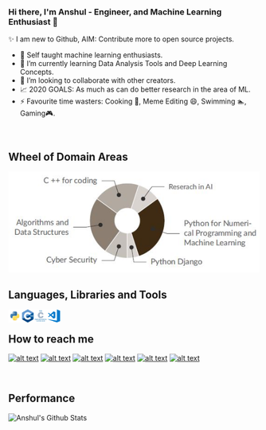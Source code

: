### Hi there, I'm Anshul - Engineer, and Machine Learning Enthusiast 👋

✨ I am new to Github, AIM: Contribute more to open source projects.

- 🔭 Self taught machine learning enthusiasts.
- 🌱 I’m currently learning Data Analysis Tools and Deep Learning Concepts.
- 👯 I’m looking to collaborate with other creators.
- 📈 2020 GOALS: As much as can do better research in the area of ML.
- ⚡ Favourite time wasters: Cooking 🍕, Meme Editing 😄, Swimming 🏊, Gaming🎮.

<br />

## Wheel of Domain Areas
![](https://github.com/ansh37/ansh37/blob/master/wheel.JPG?raw=True)

## Languages, Libraries and Tools
<img align="left" alt="" width="26px" src="https://raw.githubusercontent.com/github/explore/80688e429a7d4ef2fca1e82350fe8e3517d3494d/topics/python/python.png" />
<img align="left" alt="" width="26px" src="https://raw.githubusercontent.com/github/explore/80688e429a7d4ef2fca1e82350fe8e3517d3494d/topics/cpp/cpp.png" />
<img align="left" alt="" width="26px" src="https://raw.githubusercontent.com/github/explore/80688e429a7d4ef2fca1e82350fe8e3517d3494d/topics/C/c.png" />
<img align="left" alt="" width="26px" src="https://raw.githubusercontent.com/github/explore/80688e429a7d4ef2fca1e82350fe8e3517d3494d/topics/visual-studio-code/visual-studio-code.png" />

<br />

## How to reach me

[![alt text][1.1]][1]
[![alt text][2.1]][2]
[![alt text][3.1]][3]
[![alt text][4.1]][4]
[![alt text][5.1]][5]
[![alt text][6.1]][6]


[1.1]: https://github.com/paulrobertlloyd/socialmediaicons/blob/main/twitter-24x24.png
[2.1]: https://github.com/paulrobertlloyd/socialmediaicons/blob/main/facebook-24x24.png
[3.1]: https://github.com/paulrobertlloyd/socialmediaicons/blob/main/linkedin-24x24.png
[4.1]: https://github.com/paulrobertlloyd/socialmediaicons/blob/main/instagram-24x24.png
[5.1]: https://github.com/paulrobertlloyd/socialmediaicons/blob/main/email-24x24.png
[6.1]: https://github.com/paulrobertlloyd/socialmediaicons/blob/main/stackoverflow-24x24.png

[1]: http://www.twitter.com/Anshulpandya37
[2]: http://www.facebook.com/anshul.pandaya
[3]: http://www.linkedin.com/anshul-pandya
[4]: http://www.instagram.com/anshul_pandya_
[5]: ansh.pandya.37@gmail.com
[6]: https://stackoverflow.com/users/7447236/anshul-pandya


<!-- Please don't remove this: Grab your social icons from https://github.com/carlsednaoui/gitsocial -->

<br />

## Performance
<img 
    align = "left"
    alt = "Anshul's Github Stats"
    src="https://github-readme-stats.vercel.app/api?username=ansh37&show_icons=true&hide_border=true"
    />
    

